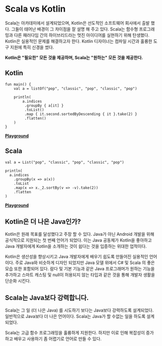 Scala vs Kotlin
=====

Scala는 아카데미에서 설계되었으며, Kotlin은 선도적인 소프트웨어 회사에서 출발 했다. 그들이 태어난 배경이 그 차이점을 잘 설명 해 주고 있다. Scala는 함수형 프로그래밍과 다른 패러다임 간의 하이브리드라는 멋진 아이디어를 실현하기 위해 탄생했다. Kotlin은 실용적인 문제를 해결하고자 한다. Kotlin 디자이너는 컴파일 시간과 훌륭한 도구 지원에 특히 신경을 썼다.

**Kotlin은 "필요한" 모든 것을 제공하며, Scala는 "원하는" 모든 것을 제공한다.**


Kotlin
----

```
fun main() {
    val a = listOf("pop", "classic", "pop", "classic", "pop")

    println(
        a.indices
         .groupBy { a[it] }
         .toList()
         .map { it.second.sortedByDescending { it }.take(2) }
         .flatten()
    )
}
```

[**Playground**](https://play.kotlinlang.org/)


Scala
----

```
val a = List("pop", "classic", "pop", "classic", "pop")

println(
  a.indices
    .groupBy(x => a(x))
    .toList
    .map(x => x._2.sortBy(v => -v).take(2))
    .flatten
)
```

[**Playground**](https://scastie.scala-lang.org/)


Kotlin은 더 나은 Java인가?
-----
Kotlin은 원래 목표를 달성했다고 주장 할 수 있다. Java가 아닌 Android 개발을 위해 공식적으로 지원되는 첫 번째 언어가 되었다. 이는 Java 공동체가 Kotlin을 좋아하고 Java 개발자에게 Kotlin을 소개하는 것이 쉽다는 것을 입증하는 위대한 업적이다.

Kotlin은 생산성을 향상시키고 Java 개발자에게 배우기 쉽도록 만들어진 실용적인 언어이다. 주로 Java와 비슷하게 디자인 되었지만 Java 모델 위에서 C# 및 Scala 의 좋은 모습 또한 포함되어 있다. 람다 및 기본 기능과 같은 Java 프로그래머가 원하는 기능을 추가하고 스마트 캐스팅 및 null이 허용되지 않는 타입과 같은 것을 통해 개발자 생활을 단순화 시킨다. 


Scala는 Java보다 강력합니다.
-----
Scala는 그 일 (더 나은 Java) 를 시도하기 보다는 Java보다 강력하도록 설계되었다. 일반적으로 Java보다 더 나은 언어이다. Scala는 Java가 할 수없는 일을 하도록 설계되었다.

Scala는 고급 함수 프로그래밍을 훌륭하게 지원한다. 하지만 이로 인해 복잡성이 증가하고 배우고 사용하기 좀 어렵기로 언어로 만들 수 있다.

